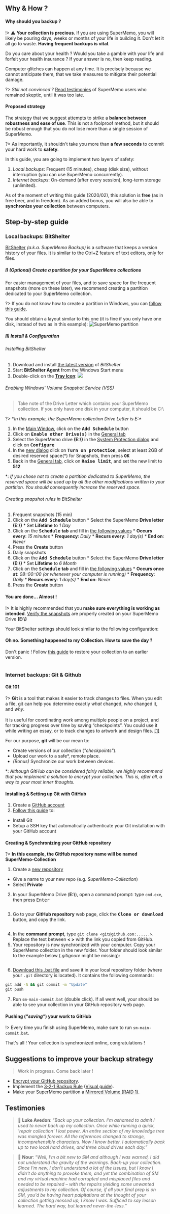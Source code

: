 ## Why & How ?

#### Why should you backup ?

!> ⚠️ **Your collection is precious**. If you are using SuperMemo, you will likely be pouring days, weeks or months of your life in building it. Don't let it all go to waste. **Having frequent backups is vital**.

Do you care about your health ? Would you take a gamble with your life and forfeit your health insurance ? If your answer is no, then keep reading.

Computer glitches can happen at any time. It is precisely because we cannot anticipate them, that we take measures to mitigate their potential damage.

?> *Still not convinced* ? [Read testimonies](#testimonies) of SuperMemo users who remained skeptic, until it was too late.

#### Proposed strategy

The strategy that we suggest attempts to strike a **balance between robustness and ease of use**. This is not a foolproof method, but it should be robust enough that you do not lose more than a single session of SuperMemo.

?> As importantly, it shouldn't take you more than **a few seconds** to commit your hard work to **safety**.

In this guide, you are going to implement two layers of safety:
1. *Local backups*: Frequent (15 minutes), cheap (disk size), without interruption (you can use SuperMemo concurrently).
2. *Internet backups*: On-demand (after every session), long-term storage (unlimited).

As of the moment of writing this guide (2020/02), this solution is **free** (as in free beer, and in freedom). As an added bonus, you will also be able to **synchronize your collection** between computers.

## Step-by-step guide

### Local backups: BitShelter

[BitShelter](https://github.com/alexis-/BitShelter) *(a.k.a. SuperMemo Backup)* is a software that keeps a version history of your files. It is similar to the Ctrl+Z feature of text editors, only for files.

##### I) (*Optional*) Create a partition for your SuperMemo collections

For easier management of your files, and to save space for the frequent snapshots (more on these later), we recommend creating a partition dedicated to your SuperMemo collection.

?> If you do not know how to create a partition in Windows, you can [follow this guide](https://www.tomshardware.com/news/how-to-make-partitions-windows-10,36643.html).

You should obtain a layout similar to this one (it is fine if you only have one disk, instead of two as in this example):
<img src="/content/images/backup-setup/computer-management-disks.png" data-origin="/content/images/backup-setup/computer-management-disks.png" alt="SuperMemo partition">

##### II) Install & Configuration

###### Installing BitShelter

1. Download and install [the latest version](https://github.com/alexis-/BitShelter/releases) of *BitShelter*
2. Start **BitShelter Agent** from the Windows Start menu
3. Double-click on the [**Tray Icon**](https://github.com/alexis-/BitShelter/raw/master/Resources/BitShelter.Agent_TrayIcon.png): ![](https://github.com/alexis-/BitShelter/raw/master/Resources/BitShelter_Icon.png)

###### Enabling Windows' Volume Snapshot Service (VSS)

> Take note of the Drive Letter which contains your SuperMemo collection. If you only have one disk in your computer, it should be C:\\

?> **In this example, the SuperMemo collection Drive Letter is E:\**

1. In the [Main Window](https://raw.githubusercontent.com/alexis-/BitShelter/master/Resources/BitShelter.Agent_Rules.png), click on the <kbd>**Add Schedule**</kbd> button
2. Click on <kbd>**Enable other Drive(s)**</kbd> in the [General tab](https://github.com/alexis-/BitShelter/raw/master/Resources/BitShelter.Agent_General.png)
3. Select the SuperMemo drive **(E:\\)** in the [System Protection dialog](https://github.com/alexis-/BitShelter/raw/master/Resources/SystemPropertiesProtection_2018-05-05_13-10-18.png) and click on <kbd>**Configure**</kbd>
4. In the [new dialog](https://github.com/alexis-/BitShelter/raw/master/Resources/SystemPropertiesProtection_2018-05-05_13-10-22.png) click on <kbd>**Turn on protection**</kbd>, select at least 2GB of desired reserved space(\*) for Snapshots, then press <kbd>**OK**</kbd>
5. Back in the [General tab](https://github.com/alexis-/BitShelter/raw/master/Resources/BitShelter.Agent_General.png), click on <kbd>**Raise limit**</kbd>, and set the new limit to **512**

\*: *If you chose not to create a partition dedicated to SuperMemo, the reserved space will be used up by all the other modifications written to your partition. You should consequently increase the reserved space.*

###### Creating snapshot rules in BitShelter

1. Frequent snapshots (15 min)
  1. Click on the <kbd>**Add Schedule**</kbd> button
    * Select the SuperMemo **Drive letter (E:\\)**
    * Set **Lifetime** to *1 Day*
  2. Click on the <kbd>**Schedule**</kbd> **tab** and fill in <a href="content/images/backup-setup/bitshelter-15min-schedule.png" target="_blank" rel="noopener">the following values</a>
    * **Occurs every**: *15 minutes*
	* **Frequency**: *Daily*
	* **Recurs every**: *1 day(s)*
	* **End on**: *Never*
  3. Press the **Create** button
2. Daily snapshots
  1. Click on the <kbd>**Add Schedule**</kbd> button
    * Select the SuperMemo **Drive letter (E:\\)**
    * Set **Lifetime** to *6 Month*
  2. Click on the <kbd>**Schedule**</kbd> **tab** and fill in <a href="content/images/backup-setup/bitshelter-daily-schedule.png" target="_blank" rel="noopener">the following values</a>
    * **Occurs once at**: *08::00::00 (or whenever your computer is running)*
	* **Frequency**: *Daily*
	* **Recurs every**: *1 day(s)*
	* **End on**: *Never*
  3. Press the **Create** button

#### You are done... Almost !

!> It is highly recommended that you **make sure everything is working as intended**. [Verify the snapshots](https://www.howtogeek.com/howto/11130/restore-previous-versions-of-files-in-every-edition-of-windows-7/) are properly created on your SuperMemo Drive **(E:\\)**

Your BitShelter settings should look similar to the following configuration:
<img src="/content/images/backup-setup/bitshelter-rules.png" data-origin="content/images/backup-setup/bitshelter-rules.png" alt="">

#### Oh no. Something happened to my Collection. How to save the day ?

Don't panic ! Follow [this guide](https://www.howtogeek.com/howto/11130/restore-previous-versions-of-files-in-every-edition-of-windows-7/) to restore your collection to an earlier version.

<img src="/content/images/backup-setup/bitshelter-restore-previous-version.png" data-origin="content/images/backup-setup/bitshelter-restore-previous-version.png" alt="">

### Internet backups: Git & Github

#### Git 101

?> **Git** is a tool that makes it easier to track changes to files. When you edit a file, git can help you determine exactly *what* changed, *who* changed it, and *why*. <br /><br />It is useful for coordinating work among multiple people on a project, and for tracking progress over time by saving “checkpoints”. You could use it while writing an essay, or to track changes to artwork and design files. [\[1\]](https://hackernoon.com/understanding-git-fcffd87c15a3)

For our purpose, **git** will be our mean to:
- Create versions of our collection (*\"checkpoints\"*).
- Upload our work to a safe\*, remote place.
- *(Bonus)* Synchronize our work between devices.

\*: *Although GitHub can be considered fairly reliable, we highly recommend that you implement a solution to encrypt your collection. This is, after all, a way to your most inner thoughts.*

#### Installing & Setting up Git with GitHub

1. Create a [GitHub account](https://github.com/join/)
2. [Follow this guide](https://vladmihalcea.com/tutorials/git/windows-git-ssh-authentication-to-github/) to:
  - Install Git
  - Setup a SSH key that automatically authenticate your Git installation with your GitHub account
  
#### Creating & Synchronizing your GitHub repository

?> **In this example, the GitHub repository name will be named SuperMemo-Collection**

1. Create a [new repository](https://github.com/new)
  - Give a name to your new repo (e.g. *SuperMemo-Collection*)
  - Select **Private**
2. In your SuperMemo Drive (**E:\\**), open a command prompt: type `cmd.exe`, then press <kbd>Enter</kbd>

<img src="/content/images/backup-setup/windows-explorer-cmd.png" data-origin="content/images/backup-setup/windows-explorer-cmd.png" alt="">

3. Go to your **GitHub repository** web page, click the <kbd>**Clone or download**</kbd> button, and copy the link.

<img src="/content/images/backup-setup/github-clone-link.png" data-origin="content/images/backup-setup/github-clone-link.png" alt="">

4. In the **command prompt**, type `git clone <git@github.com:......>`. Replace the text between **< >** with the link you copied from GitHub.
5. Your repository is now synchronized with your computer. Copy your SuperMemo collection in the new folder. Your folder should look similar to the example below (*.gitignore* might be missing):

<img src="/content/images/backup-setup/git-local-collection-repository.png" data-origin="content/images/backup-setup/git-local-collection-repository.png" alt="">

6. <a href="content/data/sm-main-commit.bat" target="_blank" rel="noopener">Download this .bat file</a> and save it in your local repository folder (where your `.git` directory is located). It contains the following commands:

```bat
git add -A && git commit -m "Update"
git push
```

7. Run `sm-main-commit.bat` (double click). If all went well, your should be able to see your collection in your GitHub repository web page.

#### Pushing (*\"saving\"*) your work to GitHub

!> Every time you finish using SuperMemo, make sure to run `sm-main-commit.bat`.

That's all ! Your collection is synchronized online, congratulations !

## Suggestions to improve your backup strategy

> Work in progress. Come back later !

- [Encrypt your GitHub repository](https://github.com/AGWA/git-crypt).
- Implement the [3-2-1 Backup Rule](https://www.acronyms-it.co.uk/blog/backup-rule-of-three/) ([Visual guide](https://github.com/alexis-/BitShelter/raw/master/Resources/X35Ndt4et3JGm9GU-GFTa6y6o4OSnUrVKyUh2y5s8_E.png)).
- Make your SuperMemo partition a [Mirrored Volume (RAID 1)](https://www.windowscentral.com/how-set-mirrored-volume-file-redundancy-windows-10).

## Testimonies

> 💬 **Luke Avedon**: “*Back up your collection.  I'm ashamed to admit I used to never back up my collection.  Once while running a quick, 'repair collection' I lost power.  An entire section of my knowledge tree was mangled forever.  All the references changed to strange, incomprehensible characters.  Now I know better.  I automatically back up to two local hard drives, and three cloud drives each day.*”

> 💬 **Nour**: “*Well, I'm a bit new to SM and although I was warned, I did not understand the gravity of the warnings. Back-up your collection. Since I'm new, I don't understand a lot of the issues, but I know I didn't do anything to provoke them, and yet the combination of SM and my virtual machine had corrupted and misplaced files and needed to be repaired – with the repairs yielding some unwanted adjustments to my collection. Of course, if all your final prep is on SM, you'd be having heart palpitations at the thought of your collection getting messed up, I know I was. Sufficed to say lesson learned. The hard way, but learned never-the-less.*”
